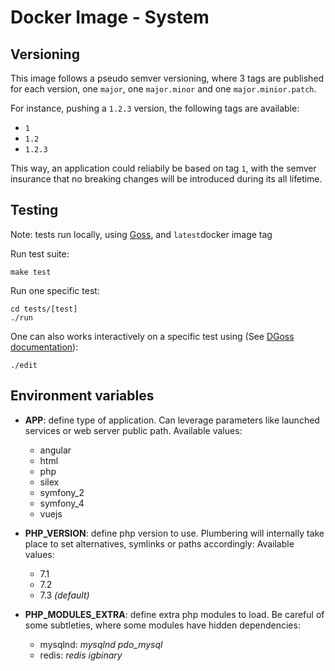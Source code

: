 # Docker Image - System

## Versioning

This image follows a pseudo semver versioning, where 3 tags are published for each version, one `major`, one `major.minor` and one `major.minior.patch`.

For instance, pushing a `1.2.3` version, the following tags are available:
* `1`
* `1.2`
* `1.2.3`

This way, an application could reliabily be based on tag `1`, with the semver insurance that no breaking changes will be introduced during its all lifetime.

## Testing

Note: tests run locally, using [Goss](https://goss.rocks), and `latest`docker image tag

Run test suite:
```
make test
```

Run one specific test:
```
cd tests/[test]
./run
```

One can also works interactively on a specific test using (See [DGoss documentation](https://github.com/aelsabbahy/goss/tree/master/extras/dgoss)):
```
./edit
```

## Environment variables

* **APP**: define type of application. Can leverage parameters like launched services or web server public path.
Available values:
    * angular
    * html
    * php
    * silex
    * symfony_2
    * symfony_4
    * vuejs

* **PHP_VERSION**: define php version to use. Plumbering will internally take place to set alternatives, symlinks or paths accordingly:
Available values:
    * 7.1
    * 7.2
    * 7.3 *(default)*

* **PHP_MODULES_EXTRA**: define extra php modules to load. Be careful of some subtleties, where some modules have hidden dependencies:
    * mysqlnd: *mysqlnd pdo_mysql*
    * redis: *redis igbinary*
